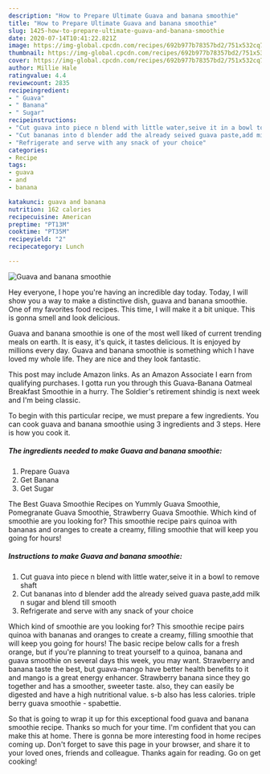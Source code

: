 ```yaml
---
description: "How to Prepare Ultimate Guava and banana smoothie"
title: "How to Prepare Ultimate Guava and banana smoothie"
slug: 1425-how-to-prepare-ultimate-guava-and-banana-smoothie
date: 2020-07-14T10:41:22.821Z
image: https://img-global.cpcdn.com/recipes/692b977b78357bd2/751x532cq70/guava-and-banana-smoothie-recipe-main-photo.jpg
thumbnail: https://img-global.cpcdn.com/recipes/692b977b78357bd2/751x532cq70/guava-and-banana-smoothie-recipe-main-photo.jpg
cover: https://img-global.cpcdn.com/recipes/692b977b78357bd2/751x532cq70/guava-and-banana-smoothie-recipe-main-photo.jpg
author: Millie Hale
ratingvalue: 4.4
reviewcount: 2835
recipeingredient:
- " Guava"
- " Banana"
- " Sugar"
recipeinstructions:
- "Cut guava into piece n blend with little water,seive it in a bowl to remove shaft"
- "Cut bananas into d blender add the already seived guava paste,add milk n sugar and blend till smooth"
- "Refrigerate and serve with any snack of your choice"
categories:
- Recipe
tags:
- guava
- and
- banana

katakunci: guava and banana 
nutrition: 162 calories
recipecuisine: American
preptime: "PT13M"
cooktime: "PT35M"
recipeyield: "2"
recipecategory: Lunch

---
```



![Guava and banana smoothie](https://img-global.cpcdn.com/recipes/692b977b78357bd2/751x532cq70/guava-and-banana-smoothie-recipe-main-photo.jpg)

Hey everyone, I hope you're having an incredible day today. Today, I will show you a way to make a distinctive dish, guava and banana smoothie. One of my favorites food recipes. This time, I will make it a bit unique. This is gonna smell and look delicious.

Guava and banana smoothie is one of the most well liked of current trending meals on earth. It is easy, it's quick, it tastes delicious. It is enjoyed by millions every day. Guava and banana smoothie is something which I have loved my whole life. They are nice and they look fantastic.

This post may include Amazon links. As an Amazon Associate I earn from qualifying purchases. I gotta run you through this Guava-Banana Oatmeal Breakfast Smoothie in a hurry. The Soldier&#39;s retirement shindig is next week and I&#39;m being classic.


To begin with this particular recipe, we must prepare a few ingredients. You can cook guava and banana smoothie using 3 ingredients and 3 steps. Here is how you cook it.

<!--inarticleads1-->

##### The ingredients needed to make Guava and banana smoothie:

1. Prepare  Guava
1. Get  Banana
1. Get  Sugar


The Best Guava Smoothie Recipes on Yummly Guava Smoothie, Pomegranate Guava Smoothie, Strawberry Guava Smoothie. Which kind of smoothie are you looking for? This smoothie recipe pairs quinoa with bananas and oranges to create a creamy, filling smoothie that will keep you going for hours! 

<!--inarticleads2-->

##### Instructions to make Guava and banana smoothie:

1. Cut guava into piece n blend with little water,seive it in a bowl to remove shaft
1. Cut bananas into d blender add the already seived guava paste,add milk n sugar and blend till smooth
1. Refrigerate and serve with any snack of your choice


Which kind of smoothie are you looking for? This smoothie recipe pairs quinoa with bananas and oranges to create a creamy, filling smoothie that will keep you going for hours! The basic recipe below calls for a fresh orange, but if you&#39;re planning to treat yourself to a quinoa, banana and guava smoothie on several days this week, you may want. Strawberry and banana taste the best, but guava-mango have better health benefits to it and mango is a great energy enhancer. Strawberry banana since they go together and has a smoother, sweeter taste. also, they can easily be digested and have a high nutritional value. s-b also has less calories. triple berry guava smoothie - spabettie. 

So that is going to wrap it up for this exceptional food guava and banana smoothie recipe. Thanks so much for your time. I'm confident that you can make this at home. There is gonna be more interesting food in home recipes coming up. Don't forget to save this page in your browser, and share it to your loved ones, friends and colleague. Thanks again for reading. Go on get cooking!
